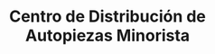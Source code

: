 ---
title: "Centro de Distribución de Autopiezas Minorista"
url: /neuquen/centro-de-distribucion-de-autopiezas-minorista/
shop: Autoteile
---